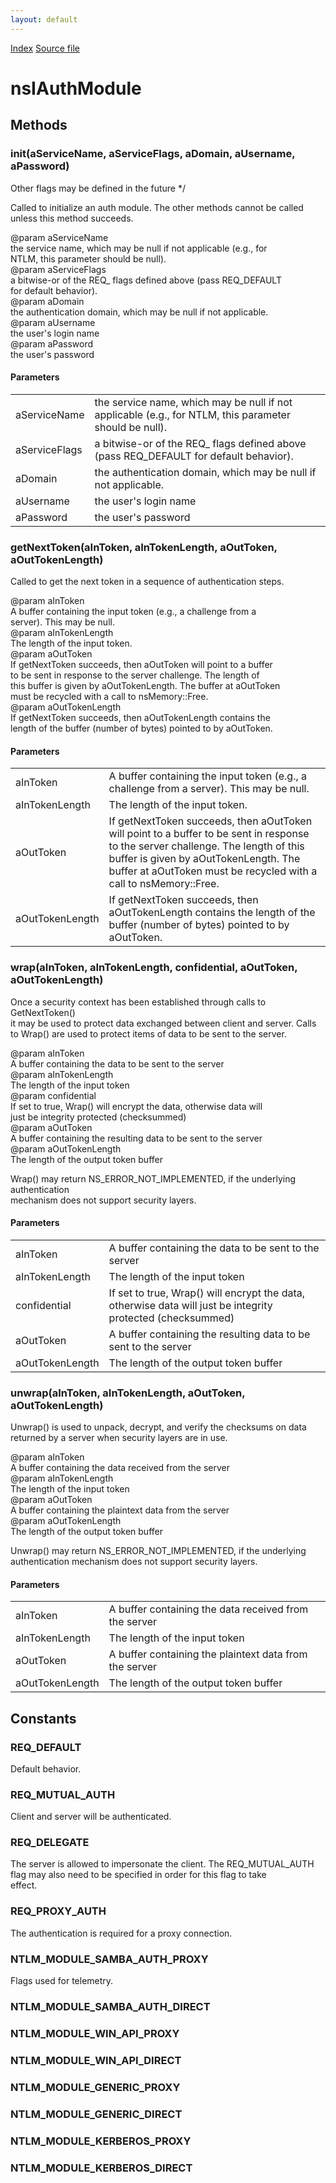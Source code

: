 ```yaml
---
layout: default
---
```

<div id='links'><a href="../index.html">Index</a>
<a href="http://dxr.mozilla.org/mozilla-central/source/netwerk/base/public/nsIAuthModule.idl">Source file</a>
</div>

# nsIAuthModule #

## Methods ##

### init(aServiceName, aServiceFlags, aDomain, aUsername, aPassword) ###
 Other flags may be defined in the future */  
  
Called to initialize an auth module.  The other methods cannot be called  
unless this method succeeds.  
  
@param aServiceName  
       the service name, which may be null if not applicable (e.g., for  
       NTLM, this parameter should be null).  
@param aServiceFlags  
       a bitwise-or of the REQ_ flags defined above (pass REQ_DEFAULT  
       for default behavior).  
@param aDomain  
       the authentication domain, which may be null if not applicable.  
@param aUsername  
       the user's login name  
@param aPassword  
       the user's password  
  

#### Parameters ####

<table>

<tr>
<td>aServiceName</td>
<td>       the service name, which may be null if not applicable (e.g., for  
       NTLM, this parameter should be null).  
</td>
</tr>

<tr>
<td>aServiceFlags</td>
<td>       a bitwise-or of the REQ_ flags defined above (pass REQ_DEFAULT  
       for default behavior).  
</td>
</tr>

<tr>
<td>aDomain</td>
<td>       the authentication domain, which may be null if not applicable.  
</td>
</tr>

<tr>
<td>aUsername</td>
<td>       the user's login name  
</td>
</tr>

<tr>
<td>aPassword</td>
<td>       the user's password  
</td>
</tr>

</table>

### getNextToken(aInToken, aInTokenLength, aOutToken, aOutTokenLength) ###
  
Called to get the next token in a sequence of authentication steps.  
  
@param aInToken  
       A buffer containing the input token (e.g., a challenge from a  
       server).  This may be null.  
@param aInTokenLength  
       The length of the input token.  
@param aOutToken  
       If getNextToken succeeds, then aOutToken will point to a buffer  
       to be sent in response to the server challenge.  The length of  
       this buffer is given by aOutTokenLength.  The buffer at aOutToken  
       must be recycled with a call to nsMemory::Free.  
@param aOutTokenLength  
       If getNextToken succeeds, then aOutTokenLength contains the  
       length of the buffer (number of bytes) pointed to by aOutToken.  
  

#### Parameters ####

<table>

<tr>
<td>aInToken</td>
<td>       A buffer containing the input token (e.g., a challenge from a  
       server).  This may be null.  
</td>
</tr>

<tr>
<td>aInTokenLength</td>
<td>       The length of the input token.  
</td>
</tr>

<tr>
<td>aOutToken</td>
<td>       If getNextToken succeeds, then aOutToken will point to a buffer  
       to be sent in response to the server challenge.  The length of  
       this buffer is given by aOutTokenLength.  The buffer at aOutToken  
       must be recycled with a call to nsMemory::Free.  
</td>
</tr>

<tr>
<td>aOutTokenLength</td>
<td>       If getNextToken succeeds, then aOutTokenLength contains the  
       length of the buffer (number of bytes) pointed to by aOutToken.  
</td>
</tr>

</table>

### wrap(aInToken, aInTokenLength, confidential, aOutToken, aOutTokenLength) ###
   
Once a security context has been established through calls to GetNextToken()  
it may be used to protect data exchanged between client and server. Calls  
to Wrap() are used to protect items of data to be sent to the server.  
  
@param aInToken  
       A buffer containing the data to be sent to the server  
@param aInTokenLength  
       The length of the input token  
@param confidential  
       If set to true, Wrap() will encrypt the data, otherwise data will  
       just be integrity protected (checksummed)  
@param aOutToken  
       A buffer containing the resulting data to be sent to the server  
@param aOutTokenLength  
       The length of the output token buffer  
  
Wrap() may return NS_ERROR_NOT_IMPLEMENTED, if the underlying authentication  
mechanism does not support security layers.  
  

#### Parameters ####

<table>

<tr>
<td>aInToken</td>
<td>       A buffer containing the data to be sent to the server  
</td>
</tr>

<tr>
<td>aInTokenLength</td>
<td>       The length of the input token  
</td>
</tr>

<tr>
<td>confidential</td>
<td>       If set to true, Wrap() will encrypt the data, otherwise data will  
       just be integrity protected (checksummed)  
</td>
</tr>

<tr>
<td>aOutToken</td>
<td>       A buffer containing the resulting data to be sent to the server  
</td>
</tr>

<tr>
<td>aOutTokenLength</td>
<td>       The length of the output token buffer  
</td>
</tr>

</table>

### unwrap(aInToken, aInTokenLength, aOutToken, aOutTokenLength) ###
   
Unwrap() is used to unpack, decrypt, and verify the checksums on data  
returned by a server when security layers are in use.  
  
@param aInToken  
       A buffer containing the data received from the server  
@param aInTokenLength  
       The length of the input token  
@param aOutToken  
       A buffer containing the plaintext data from the server  
@param aOutTokenLength  
       The length of the output token buffer  
  
Unwrap() may return NS_ERROR_NOT_IMPLEMENTED, if the underlying    
authentication mechanism does not support security layers.  
  

#### Parameters ####

<table>

<tr>
<td>aInToken</td>
<td>       A buffer containing the data received from the server  
</td>
</tr>

<tr>
<td>aInTokenLength</td>
<td>       The length of the input token  
</td>
</tr>

<tr>
<td>aOutToken</td>
<td>       A buffer containing the plaintext data from the server  
</td>
</tr>

<tr>
<td>aOutTokenLength</td>
<td>       The length of the output token buffer  
</td>
</tr>

</table>

## Constants ##

### REQ_DEFAULT ###
  
Default behavior.  
  

### REQ_MUTUAL_AUTH ###
  
Client and server will be authenticated.  
  

### REQ_DELEGATE ###
  
The server is allowed to impersonate the client.  The REQ_MUTUAL_AUTH  
flag may also need to be specified in order for this flag to take  
effect.  
  

### REQ_PROXY_AUTH ###
  
The authentication is required for a proxy connection.  
  

### NTLM_MODULE_SAMBA_AUTH_PROXY ###
  
Flags used for telemetry.  
  

### NTLM_MODULE_SAMBA_AUTH_DIRECT ###

### NTLM_MODULE_WIN_API_PROXY ###

### NTLM_MODULE_WIN_API_DIRECT ###

### NTLM_MODULE_GENERIC_PROXY ###

### NTLM_MODULE_GENERIC_DIRECT ###

### NTLM_MODULE_KERBEROS_PROXY ###

### NTLM_MODULE_KERBEROS_DIRECT ###
